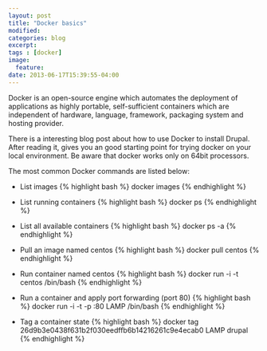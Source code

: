 ```yaml
---
layout: post
title: "Docker basics"
modified:
categories: blog
excerpt:
tags : [docker]
image:
  feature:
date: 2013-06-17T15:39:55-04:00
---
```


Docker is an open-source engine which automates the deployment of applications as highly portable, self-sufficient containers which are independent of hardware, language, framework, packaging system and hosting provider.

There is a interesting blog post about how to use Docker to install Drupal. After reading it, gives you an good starting point for trying docker on your local environment. Be aware that docker works only on 64bit processors.

The most common Docker commands are listed below:

* List images
{% highlight bash %}
docker images
{% endhighlight %}

* List running containers
{% highlight bash %}
docker ps
{% endhighlight %}

* List all available containers
{% highlight bash %}
docker ps -a
{% endhighlight %}	

* Pull an image named centos
{% highlight bash %}
docker pull centos
{% endhighlight %}

* Run container named centos
{% highlight bash %}
docker run -i -t centos /bin/bash
{% endhighlight %}

* Run a container and apply port forwarding (port 80)
{% highlight bash %}
docker run -i -t -p :80 LAMP /bin/bash
{% endhighlight %}

* Tag a container state
{% highlight bash %}
docker tag 26d9b3e0438f631b2f030eedffb6b14216261c9e4ecab0 LAMP drupal
{% endhighlight %}